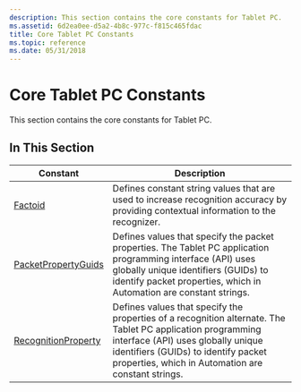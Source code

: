 ```yaml
---
description: This section contains the core constants for Tablet PC.
ms.assetid: 6d2ea0ee-d5a2-4b8c-977c-f815c465fdac
title: Core Tablet PC Constants
ms.topic: reference
ms.date: 05/31/2018
---
```


# Core Tablet PC Constants

This section contains the core constants for Tablet PC.

## In This Section



| Constant                                                 | Description                                                                                                                                                                                                                                               |
|----------------------------------------------------------|-----------------------------------------------------------------------------------------------------------------------------------------------------------------------------------------------------------------------------------------------------------|
| [Factoid](factoid-constants.md)                         | Defines constant string values that are used to increase recognition accuracy by providing contextual information to the recognizer.<br/>                                                                                                           |
| [PacketPropertyGuids](packetpropertyguids-constants.md) | Defines values that specify the packet properties. The Tablet PC application programming interface (API) uses globally unique identifiers (GUIDs) to identify packet properties, which in Automation are constant strings.<br/>                     |
| [RecognitionProperty](recognitionproperty-constants.md) | Defines values that specify the properties of a recognition alternate. The Tablet PC application programming interface (API) uses globally unique identifiers (GUIDs) to identify packet properties, which in Automation are constant strings.<br/> |



 

 

 





